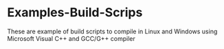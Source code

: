 # Examples-Build-Scrips
These are example of build scripts to compile in Linux and Windows using Microsoft Visual C++ and GCC/G++ compiler
